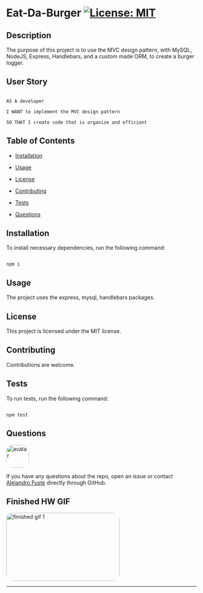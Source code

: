 
# Eat-Da-Burger [![License: MIT](https://img.shields.io/badge/License-MIT-blue.svg)](https://opensource.org/licenses/MIT)


## Description 

The purpose of this project is to use the MVC design pattern, with MySQL, NodeJS, Express, Handlebars, and a custom made ORM, to create a burger logger. 

## User Story

```

AS A developer

I WANT to implement the MVC design pattern

SO THAT I create code that is organize and efficient

```

## Table of Contents

* [Installation](#installation)

* [Usage](#usage)

* [License](#license)

* [Contributing](#contributing)

* [Tests](#tests)

* [Questions](#questions)

## Installation

To install necessary dependencies, run the following command:

```

npm i

```

## Usage

The project uses the express, mysql, handlebars packages. 

## License

This project is licensed under the MIT license.

## Contributing

Contributions are welcome.

## Tests 

To run tests, run the following command:

```

npm test

```

## Questions

<img src="https://avatars2.githubusercontent.com/u/48495840?v=4" alt="avatar" style="border-radius: 16px" width="60"/>

If you have any questions about the repo, open an issue or contact [Alejandro Fuste](https://github.com/ZepCap) directly through GitHub.

## Finished HW GIF

<img src="./public/assets/images/burgerGif.gif" alt="finished gif 1" style="border-radius: 16px" width="300" height="180"/>


- - - 


